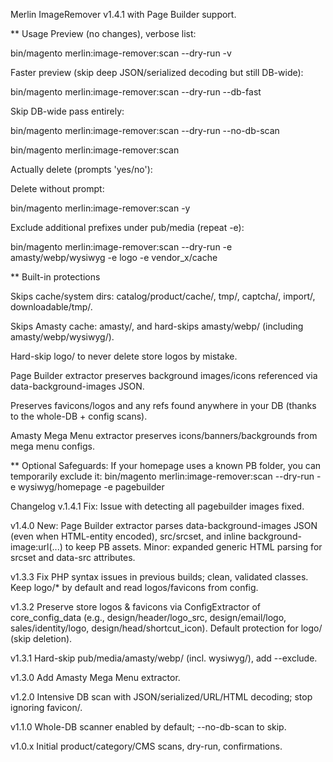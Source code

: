 Merlin ImageRemover v1.4.1 with Page Builder support.

** Usage
Preview (no changes), verbose list:

bin/magento merlin:image-remover:scan --dry-run -v

Faster preview (skip deep JSON/serialized decoding but still DB-wide):

bin/magento merlin:image-remover:scan --dry-run --db-fast

Skip DB-wide pass entirely:

bin/magento merlin:image-remover:scan --dry-run --no-db-scan


bin/magento merlin:image-remover:scan

Actually delete (prompts 'yes/no'):

Delete without prompt:

bin/magento merlin:image-remover:scan -y


Exclude additional prefixes under pub/media (repeat -e):

bin/magento merlin:image-remover:scan --dry-run -e amasty/webp/wysiwyg -e logo -e vendor_x/cache


** Built-in protections

Skips cache/system dirs: catalog/product/cache/, tmp/, captcha/, import/, downloadable/tmp/.

Skips Amasty cache: amasty/, and hard-skips amasty/webp/ (including amasty/webp/wysiwyg/).

Hard-skip logo/ to never delete store logos by mistake.

Page Builder extractor preserves background images/icons referenced via data-background-images JSON.

Preserves favicons/logos and any refs found anywhere in your DB (thanks to the whole-DB + config scans).

Amasty Mega Menu extractor preserves icons/banners/backgrounds from mega menu configs.

** Optional Safeguards:
If your homepage uses a known PB folder, you can temporarily exclude it:
bin/magento merlin:image-remover:scan --dry-run -e wysiwyg/homepage -e pagebuilder

Changelog
v.1.4.1
Fix: Issue with detecting all pagebuilder images fixed.

v1.4.0
New: Page Builder extractor parses data-background-images JSON (even when HTML-entity encoded), src/srcset, and inline background-image:url(...) to keep PB assets.
Minor: expanded generic HTML parsing for srcset and data-src attributes.

v1.3.3
Fix PHP syntax issues in previous builds; clean, validated classes.
Keep logo/* by default and read logos/favicons from config.

v1.3.2
Preserve store logos & favicons via ConfigExtractor of core_config_data (e.g., design/header/logo_src, design/email/logo, sales/identity/logo, design/head/shortcut_icon).
Default protection for logo/ (skip deletion).

v1.3.1
Hard-skip pub/media/amasty/webp/ (incl. wysiwyg/), add --exclude.

v1.3.0
Add Amasty Mega Menu extractor.

v1.2.0
Intensive DB scan with JSON/serialized/URL/HTML decoding; stop ignoring favicon/.

v1.1.0
Whole-DB scanner enabled by default; --no-db-scan to skip.

v1.0.x
Initial product/category/CMS scans, dry-run, confirmations.
